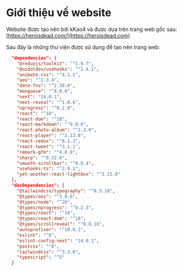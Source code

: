 # Giới thiệu về website

Website được tạo nên bởi kKao4 và được dựa trên trang web gốc sau: [https://heroisdead.com/](https://heroisdead.com)

Sau đây là những thư viện được sử dụng để tạo nên trang web:

```json
  "dependencies": {
    "@reduxjs/toolkit": "^1.9.7",
    "@uidotdev/usehooks": "^2.4.1",
    "animate.css": "^4.1.1",
    "aos": "^2.3.4",
    "date-fns": "^2.30.0",
    "mongoose": "^8.0.0",
    "next": "14.0.1",
    "next-reveal": "^1.0.6",
    "nprogress": "^0.2.0",
    "react": "^18",
    "react-dom": "^18",
    "react-markdown": "^9.0.0",
    "react-photo-album": "^2.3.0",
    "react-player": "^2.13.0",
    "react-redux": "^8.1.3",
    "react-tweet": "^3.1.1",
    "remark-gfm": "^4.0.0",
    "sharp": "^0.32.6",
    "smooth-scrollbar": "^8.8.4",
    "usehooks-ts": "^2.9.1",
    "yet-another-react-lightbox": "^3.15.0"
  },
  "devDependencies": {
    "@tailwindcss/typography": "^0.5.10",
    "@types/aos": "^3.0.6",
    "@types/node": "^20",
    "@types/nprogress": "^0.2.3",
    "@types/react": "^18",
    "@types/react-dom": "^18",
    "@types/scrollreveal": "^0.0.10",
    "autoprefixer": "^10.0.1",
    "eslint": "^8",
    "eslint-config-next": "14.0.1",
    "postcss": "^8",
    "tailwindcss": "^3.3.0",
    "typescript": "^5"
  }
```
